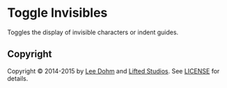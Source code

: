 # Toggle Invisibles

Toggles the display of invisible characters or indent guides.

## Copyright

Copyright &copy; 2014-2015 by [Lee Dohm](http://www.lee-dohm.com) and [Lifted Studios](http://www.liftedstudios.com). See [LICENSE](https://raw.githubusercontent.com/lee-dohm/toggle-invisibles/master/LICENSE.md) for details.
